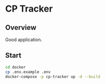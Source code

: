# CP Tracker
## Overview
Good application.

## Start
```bash
cd docker
cp .env.example .env
docker-compose -p cp-tracker up -d --build
```
